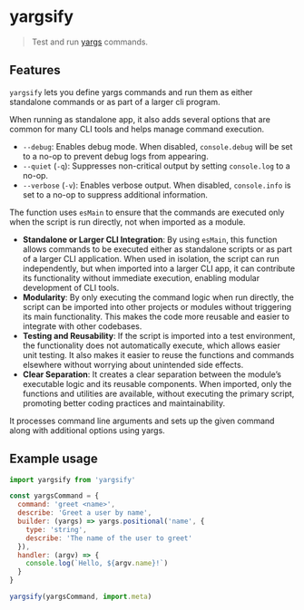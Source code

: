# yargsify

> Test and run [yargs](https://yargs.js.org/) commands.

## Features
`yargsify` lets you define yargs commands and run them as either standalone commands
or as part of a larger cli program.

When running as standalone app, it also adds several options that are common for
many CLI tools and helps manage command execution.

- `--debug`: Enables debug mode. When disabled, `console.debug` will be
  set to a no-op to prevent debug logs from appearing.
- `--quiet` (`-q`): Suppresses non-critical output by setting
  `console.log` to a no-op.
- `--verbose` (`-v`): Enables verbose output. When disabled, `console.info`
  is set to a no-op to suppress additional information.

The function uses `esMain` to ensure that the commands are executed only
when the script is run directly, not when imported as a module.

- **Standalone or Larger CLI Integration**: By using `esMain`, this function
  allows commands to be executed either as standalone scripts or as part of
  a larger CLI application. When used in isolation, the script can run
  independently, but when imported into a larger CLI app, it can contribute
  its functionality without immediate execution, enabling modular
  development of CLI tools.
- **Modularity**: By only executing the command logic when run directly, the
  script can be imported into other projects or modules without triggering
  its main functionality. This makes the code more reusable and easier to
  integrate with other codebases.
- **Testing and Reusability**: If the script is imported into a test
  environment, the functionality does not automatically execute, which allows
  easier unit testing. It also makes it easier to reuse the functions and
  commands elsewhere without worrying about unintended side effects.
- **Clear Separation**: It creates a clear separation between the module’s
  executable logic and its reusable components. When imported, only the
  functions and utilities are available, without executing the primary
  script, promoting better coding practices and maintainability.

It processes command line arguments and sets up the given command along
with additional options using yargs.

## Example usage
```js
import yargsify from 'yargsify'

const yargsCommand = {
  command: 'greet <name>',
  describe: 'Greet a user by name',
  builder: (yargs) => yargs.positional('name', {
    type: 'string',
    describe: 'The name of the user to greet'
  }),
  handler: (argv) => {
    console.log(`Hello, ${argv.name}!`)
  }
}

yargsify(yargsCommand, import.meta)
```
